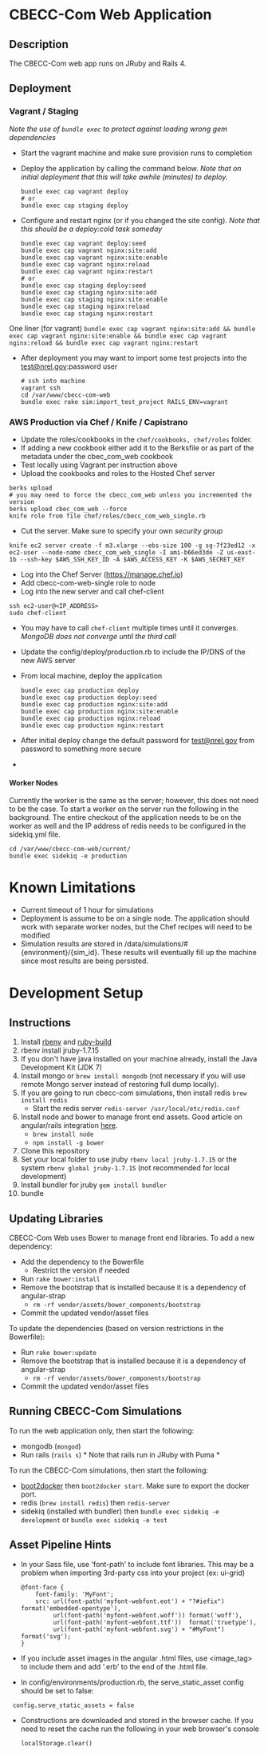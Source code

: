 # CBECC-Com Web Application

## Description

The CBECC-Com web app runs on JRuby and Rails 4.

## Deployment

### Vagrant / Staging

*Note the use of `bundle exec` to protect against loading wrong gem dependencies*

* Start the vagrant machine and make sure provision runs to completion
* Deploy the application by calling the command below. *Note that on initial deployment that this will take awhile (minutes) to deploy.*

  ```
  bundle exec cap vagrant deploy
  # or
  bundle exec cap staging deploy
  ```

* Configure and restart nginx (or if you changed the site config). *Note that this should be a deploy:cold task someday*

  ```
  bundle exec cap vagrant deploy:seed
  bundle exec cap vagrant nginx:site:add
  bundle exec cap vagrant nginx:site:enable
  bundle exec cap vagrant nginx:reload
  bundle exec cap vagrant nginx:restart
  # or
  bundle exec cap staging deploy:seed
  bundle exec cap staging nginx:site:add
  bundle exec cap staging nginx:site:enable
  bundle exec cap staging nginx:reload
  bundle exec cap staging nginx:restart
  ```

One liner (for vagrant)
  `bundle exec cap vagrant nginx:site:add && bundle exec cap vagrant nginx:site:enable && bundle exec cap vagrant nginx:reload && bundle exec cap vagrant nginx:restart`

* After deployment you may want to import some test projects into the test@nrel.gov:password user

    ```
    # ssh into machine
    vagrant ssh
    cd /var/www/cbecc-com-web
    bundle exec rake sim:import_test_project RAILS_ENV=vagrant
    ```

### AWS Production via Chef / Knife / Capistrano

* Update the roles/cookbooks in the `chef/cookbooks, chef/roles` folder.
* If adding a new cookbook either add it to the Berksfile or as part of the metadata under the cbec_com_web cookbook
* Test locally using Vagrant per instruction above
* Upload the cookbooks and roles to the Hosted Chef server

```
berks upload
# you may need to force the cbecc_com_web unless you incremented the version
berks upload cbec_com_web --force
knife role from file chef/roles/cbecc_com_web_single.rb
 ```

* Cut the server. Make sure to specify your own *security group*

```
knife ec2 server create -f m3.xlarge --ebs-size 100 -g sg-7f23ed12 -x ec2-user --node-name cbecc_com_web_single -I ami-b66ed3de -Z us-east-1b --ssh-key $AWS_SSH_KEY_ID -A $AWS_ACCESS_KEY -K $AWS_SECRET_KEY
```

* Log into the Chef Server (https://manage.chef.io)
* Add cbecc-com-web-single role to node
* Log into the new server and call chef-client

```
ssh ec2-user@<IP_ADDRESS>
sudo chef-client
```

* You may have to call `chef-client` multiple times until it converges. *MongoDB does not converge until the third call*
* Update the config/deploy/production.rb to include the IP/DNS of the new AWS server
* From local machine, deploy the application

  ```
  bundle exec cap production deploy
  bundle exec cap production deploy:seed
  bundle exec cap production nginx:site:add
  bundle exec cap production nginx:site:enable
  bundle exec cap production nginx:reload
  bundle exec cap production nginx:restart
  ```

* After initial deploy change the default password for test@nrel.gov from password to something more secure
*

#### Worker Nodes

Currently the worker is the same as the server; however, this does not need to be the case. To start a worker on the server run the following in the background. The entire checkout of the application needs to be on the worker as well and the IP address of redis needs to be configured in the sidekiq.yml file.

```
cd /var/www/cbecc-com-web/current/
bundle exec sidekiq -e production
```

# Known Limitations

* Current timeout of 1 hour for simulations
* Deployment is assume to be on a single node. The application should work with separate worker nodes, but the Chef recipes will need to be modified
* Simulation results are stored in /data/simulations/#{environment}/{sim_id}. These results will eventually fill up the machine since most results are being persisted.

# Development Setup

## Instructions

1. Install [rbenv](https://github.com/sstephenson/rbenv) and [ruby-build](https://github.com/sstephenson/ruby-build)
1. rbenv install jruby-1.7.15
1. If you don't have java installed on your machine already, install the Java Development Kit (JDK 7)
1. Install mongo or `brew install mongodb` (not necessary if you will use remote Mongo server instead of restoring full dump locally).
1. If you are going to run cbecc-com simulations, then install redis `brew install redis`
    * Start the redis server `redis-server /usr/local/etc/redis.conf`
1. Install node and bower to manage front end assets. Good article on angular/rails integration [here](http://angular-rails.com/bootstrap.html#an-empty-rails-app).
    * `brew install node`
    * `npm install -g bower`
1. Clone this repository
1. Set your local folder to use jruby `rbenv local jruby-1.7.15` or the system `rbenv global jruby-1.7.15` (not recommended for local development)
1. Install bundler for jruby `gem install bundler`
1. bundle

## Updating Libraries

CBECC-Com Web uses Bower to manage front end libraries. To add a new dependency:

* Add the dependency to the Bowerfile
    * Restrict the version if needed
* Run `rake bower:install`
* Remove the bootstrap that is installed because it is a dependency of angular-strap
    * `rm -rf vendor/assets/bower_components/bootstrap`
* Commit the updated vendor/asset files

To update the dependencies (based on version restrictions in the Bowerfile):

* Run `rake bower:update`
* Remove the bootstrap that is installed because it is a dependency of angular-strap
    * `rm -rf vendor/assets/bower_components/bootstrap`
* Commit the updated vendor/asset files

## Running CBECC-Com Simulations

To run the web application only, then start the following:
* mongodb (`mongod`)
* Run rails (`rails s`) * Note that rails run in JRuby with Puma *

To run the CBECC-Com simulations, then start the following:

* [boot2docker](https://github.com/boot2docker/boot2docker) then `boot2docker start`. Make sure to export the docker port.
* redis (`brew install redis`) then `redis-server`
* sidekiq (installed with bundler) then `bundle exec sidekiq -e development` or `bundle exec sidekiq -e test`

## Asset Pipeline Hints

* In your Sass file, use 'font-path' to include font libraries.  This may be a problem when importing 3rd-party css into your project (ex: ui-grid)

  ```
  @font-face {
      font-family: 'MyFont';
      src: url(font-path('myfont-webfont.eot') + "?#iefix") format('embedded-opentype'),
           url(font-path('myfont-webfont.woff')) format('woff'),
           url(font-path('myfont-webfont.ttf'))  format('truetype'),
           url(font-path('myfont-webfont.svg') + "#MyFont") format('svg');
  }
  ```

* If you include asset images in the angular .html files, use <image_tag> to include them and add '.erb' to the end of the .html file.

* In config/environments/production.rb, the serve_static_asset config should be set to false:

 ```
  config.serve_static_assets = false
  ```

* Constructions are downloaded and stored in the browser cache. If you need to reset the cache run the following in your web browser's console


    ```
    localStorage.clear()
    ```



